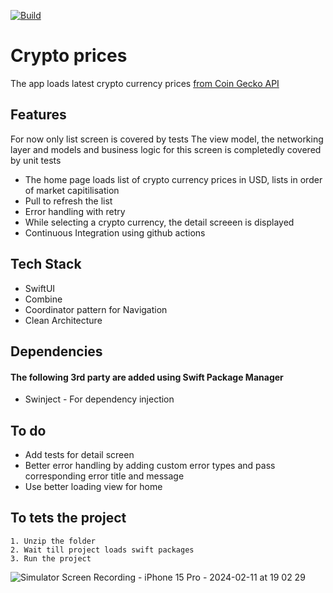 [![Build](https://github.com/abin0992/CryptoLivePrice/actions/workflows/ci.yml/badge.svg)](https://github.com/abin0992/CryptoLivePrice/actions/workflows/ci.yml) 

# Crypto prices

The app loads latest crypto currency prices [from Coin Gecko API](https://www.coingecko.com/en/api)


## Features

For now only list screen is covered by tests 
The view model, the networking layer and models and business logic for this screen is completedly covered by unit tests
- The home page loads list of crypto currency prices in USD, lists in order of market capitilisation
- Pull to refresh the list
- Error handling with retry
- While selecting a crypto currency, the detail screeen is displayed
- Continuous Integration using github actions



## Tech Stack

- SwiftUI
- Combine
- Coordinator pattern for Navigation
- Clean Architecture


## Dependencies

#### The following 3rd party are added using Swift Package Manager
- Swinject - For dependency injection
  
## To do

- Add tests for detail screen
- Better error handling by adding custom error types and pass corresponding error title and message 
- Use better loading view for home 


## To tets the project
    1. Unzip the folder
    2. Wait till project loads swift packages
    3. Run the project


![Simulator Screen Recording - iPhone 15 Pro - 2024-02-11 at 19 02 29](https://github.com/abin0992/CryptoLivePrice/assets/10430402/ece63a6f-a98f-4d2e-ab69-e8eb4c76a33a)

